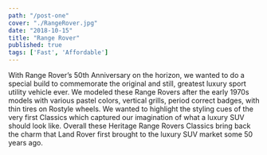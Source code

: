 ```yaml
---
path: "/post-one"
cover: "./RangeRover.jpg"
date: "2018-10-15"
title: "Range Rover"
published: true
tags: ['Fast', 'Affordable']
---
```

With Range Rover’s 50th Anniversary on the horizon, we wanted to do a special build to commemorate the original and still, greatest luxury sport utility vehicle ever. We modeled these Range Rovers after the early 1970s models with various pastel colors, vertical grills, period correct badges, with thin tires on Rostyle wheels. We wanted to highlight the styling cues of the very first Classics which captured our imagination of what a luxury SUV should look like. Overall these Heritage Range Rovers Classics bring back the charm that Land Rover first brought to the luxury SUV market some 50 years ago.